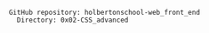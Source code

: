                         GitHub repository: holbertonschool-web_front_end
                          Directory: 0x02-CSS_advanced
